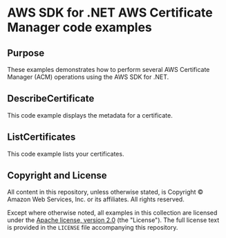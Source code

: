 # AWS SDK for .NET AWS Certificate Manager code examples

## Purpose

These examples demonstrates how to perform several 
AWS Certificate Manager (ACM) operations using the AWS SDK for .NET.

## DescribeCertificate

This code example displays the metadata for a certificate.

## ListCertificates

This code example lists your certificates.

## Copyright and License

All content in this repository, unless otherwise stated, is 
Copyright © Amazon Web Services, Inc. or its affiliates. All rights reserved.

Except where otherwise noted, all examples in this collection are licensed under the [Apache
license, version 2.0](https://www.apache.org/licenses/LICENSE-2.0) (the "License"). The full
license text is provided in the `LICENSE` file accompanying this repository.